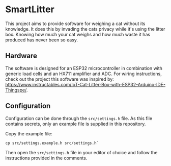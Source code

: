 # SmartLitter

This project aims to provide software for weighing a cat without its knowledge. It does this by invading the cats privacy while it's using the litter box. Knowing how much your cat weighs and how much waste it has produced has never been so easy.

## Hardware

The software is designed for an ESP32 microcontroller in combination with generic load cells and an HX711 amplifier and ADC. For wiring instructions, check out the project this software was inspired by: https://www.instructables.com/IoT-Cat-Litter-Box-with-ESP32-Arduino-IDE-Thingspe/.

## Configuration

Configuration can be done through the `src/settings.h` file. As this file contains secrets, only an example file is supplied in this repository.

Copy the example file:

```
cp src/settings.example.h src/settings.h`
```

Then open the `src/settings.h` file in your editor of choice and follow the instructions provided in the comments.
